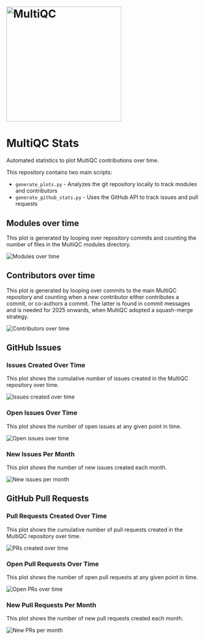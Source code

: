 <h1>
<picture>
  <source media="(prefers-color-scheme: dark)" srcset="https://github.com/MultiQC/MultiQC/raw/main/docs/images/MultiQC_logo_darkbg.png">
  <source media="(prefers-color-scheme: light)" srcset="https://github.com/MultiQC/MultiQC/raw/main/docs/images/MultiQC_logo.png">
  <img src="https://github.com/MultiQC/MultiQC/raw/main/docs/images/MultiQC_logo.png" alt="MultiQC" width=300>
</picture>
</h1>

# MultiQC Stats

Automated statistics to plot MultiQC contributions over time.

This repository contains two main scripts:
- `generate_plots.py` - Analyzes the git repository locally to track modules and contributors
- `generate_github_stats.py` - Uses the GitHub API to track issues and pull requests

## Modules over time

This plot is generated by looping over repository commits and counting the number of files in the MultiQC modules directory.

<picture>
  <source media="(prefers-color-scheme: dark)" srcset="plots/modules_over_time_dark.svg">
  <source media="(prefers-color-scheme: light)" srcset="plots/modules_over_time_light.svg">
  <img src="plots/modules_over_time_light.svg" alt="Modules over time">
</picture>

## Contributors over time

This plot is generated by looping over commits to the main MultiQC repository and counting when a new contributor either contributes a commit, or co-authors a commit. The latter is found in commit messages and is needed for 2025 onwards, when MultiQC adopted a squash-merge strategy.

<picture>
  <source media="(prefers-color-scheme: dark)" srcset="plots/contributors_over_time_dark.svg">
  <source media="(prefers-color-scheme: light)" srcset="plots/contributors_over_time_light.svg">
  <img src="plots/contributors_over_time_light.svg" alt="Contributors over time">
</picture>

## GitHub Issues

### Issues Created Over Time

This plot shows the cumulative number of issues created in the MultiQC repository over time.

<picture>
  <source media="(prefers-color-scheme: dark)" srcset="plots/issues_created_dark.svg">
  <source media="(prefers-color-scheme: light)" srcset="plots/issues_created_light.svg">
  <img src="plots/issues_created_light.svg" alt="Issues created over time">
</picture>

### Open Issues Over Time

This plot shows the number of open issues at any given point in time.

<picture>
  <source media="(prefers-color-scheme: dark)" srcset="plots/issues_open_dark.svg">
  <source media="(prefers-color-scheme: light)" srcset="plots/issues_open_light.svg">
  <img src="plots/issues_open_light.svg" alt="Open issues over time">
</picture>

### New Issues Per Month

This plot shows the number of new issues created each month.

<picture>
  <source media="(prefers-color-scheme: dark)" srcset="plots/issues_monthly_dark.svg">
  <source media="(prefers-color-scheme: light)" srcset="plots/issues_monthly_light.svg">
  <img src="plots/issues_monthly_light.svg" alt="New issues per month">
</picture>

## GitHub Pull Requests

### Pull Requests Created Over Time

This plot shows the cumulative number of pull requests created in the MultiQC repository over time.

<picture>
  <source media="(prefers-color-scheme: dark)" srcset="plots/prs_created_dark.svg">
  <source media="(prefers-color-scheme: light)" srcset="plots/prs_created_light.svg">
  <img src="plots/prs_created_light.svg" alt="PRs created over time">
</picture>

### Open Pull Requests Over Time

This plot shows the number of open pull requests at any given point in time.

<picture>
  <source media="(prefers-color-scheme: dark)" srcset="plots/prs_open_dark.svg">
  <source media="(prefers-color-scheme: light)" srcset="plots/prs_open_light.svg">
  <img src="plots/prs_open_light.svg" alt="Open PRs over time">
</picture>

### New Pull Requests Per Month

This plot shows the number of new pull requests created each month.

<picture>
  <source media="(prefers-color-scheme: dark)" srcset="plots/prs_monthly_dark.svg">
  <source media="(prefers-color-scheme: light)" srcset="plots/prs_monthly_light.svg">
  <img src="plots/prs_monthly_light.svg" alt="New PRs per month">
</picture>
